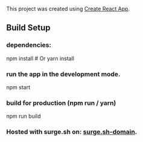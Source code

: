 

This project was created using [Create React App](https://github.com/facebook/create-react-app).

## Build Setup

### dependencies:
npm install # Or yarn install

### run the app in the development mode.
npm start

### build for production (npm run / yarn)
npm run build

### Hosted with surge.sh on: [surge.sh-domain](http://pokelist-test-surge-domain.surge.sh).
